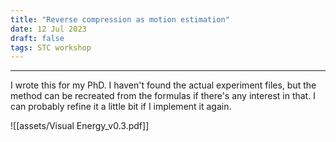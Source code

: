 ```yaml
---
title: "Reverse compression as motion estimation"
date: 12 Jul 2023
draft: false
tags: STC workshop
---
```

---

I wrote this for my PhD. I haven't found the actual experiment files, but the method can be recreated from the formulas if there's any interest in that. I can probably refine it a little bit if I implement it again.

![[assets/Visual Energy_v0.3.pdf]]